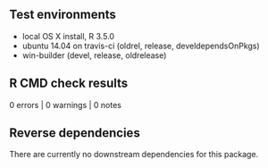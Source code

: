 ## Test environments
* local OS X install, R 3.5.0
* ubuntu 14.04 on travis-ci (oldrel, release, develdependsOnPkgs)
* win-builder (devel, release, oldrelease)

## R CMD check results

0 errors | 0 warnings | 0 notes

## Reverse dependencies

There are currently no downstream dependencies for this package.
